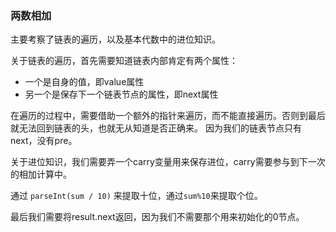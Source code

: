 ### 两数相加

主要考察了链表的遍历，以及基本代数中的进位知识。

关于链表的遍历，首先需要知道链表内部肯定有两个属性：

- 一个是自身的值，即value属性
- 另一个是保存下一个链表节点的属性，即next属性

在遍历的过程中，需要借助一个额外的指针来遍历，而不能直接遍历。否则到最后就无法回到链表的头，也就无从知道是否正确来。
因为我们的链表节点只有next，没有pre。

关于进位知识，我们需要弄一个carry变量用来保存进位，carry需要参与到下一次的相加计算中。

通过 `parseInt(sum / 10)` 来提取十位，通过`sum%10`来提取个位。

最后我们需要将result.next返回，因为我们不需要那个用来初始化的0节点。